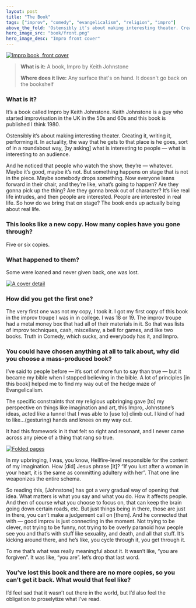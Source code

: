 ```yaml
---
layout: post
title: "The Book"
tags: ["improv", "comedy", "evangelicalism", "religion", "impro"]
above_the_fold: 'Ostensibly it’s about making interesting theater. Creating it, writing it, performing it. In actuality, the way that he gets to that place is he goes, sort of in a roundabout way, [by asking] what is interesting to people — what is interesting to an audience.'
hero_image_src: "book/front.png"
hero_image_desc: "Impro front cover"
---
```


[![Impro book, front cover](/assets/img/book/front.png)](/assets/img/book/front.png)

> **What is it:** A book, Impro by Keith Johnstone
>
> **Where does it live:** Any surface that's on hand. It doesn't go back on the bookshelf 
>

### What is it?
It’s a book called Impro by Keith Johnstone. Keith Johnstone is a guy who started improvisation in the UK in the 50s and 60s and this book is published I think 1980.

Ostensibly it’s about making interesting theater. Creating it, writing it, performing it. In actuality, the way that he gets to that place is he goes, sort of in a roundabout way, [by asking] what is interesting to people — what is interesting to an audience. 

And he noticed that people who watch the show, they’re — whatever. Maybe it’s good, maybe it’s not. But something happens on stage that is not in the piece. Maybe somebody drops something. Now everyone leans forward in their chair, and they’re like, what’s going to happen? Are they gonna pick up the thing? Are they gonna break out of character? It’s like real life intrudes, and then people are interested. People are interested in real life. So how do we bring that on stage? The book ends up actually being about real life.

### This looks like a new copy. How many copies have you gone through?

Five or six copies.

### What happened to them?

Some were loaned and never given back, one was lost.

[![A cover detail](/assets/img/book/detail.png)](/assets/img/book/detail.png)

### How did you get the first one?
The very first one was not my copy, I took it. I got my first copy of this book in the improv troupe I was in in college. I was 18 or 19. The improv troupe had a metal money box that had all of their materials in it. So that was lists of improv techniques, cash, miscellany, a bell for games, and like two books. Truth in Comedy, which sucks, and everybody has it, and Impro. 

### You could have chosen anything at all to talk about, why did you choose a mass-produced book?

I’ve said to people before — it’s sort of more fun to say than true — but it became my bible when I stopped believing in the bible. A lot of principles [in this book] helped me to find my way out of the hedge maze of Evangelicalism.

The specific constraints that my religious upbringing gave [to] my perspective on things like imagination and art, this Impro, Johnstone’s ideas, acted like a tunnel that I was able to [use to] climb out. I kind of had to like…(gesturing) hands and knees on my way out.

It had this framework in it that felt so right and resonant, and I never came across any piece of a thing that rang so true.

[![Folded pages](/assets/img/book/pages.png)](/assets/img/book/pages.png)

In my upbringing, I was, you know, Hellfire-level responsible for the content of my imagination. How [did] Jesus phrase [it]? “If you lust after a woman in your heart, it is the same as committing adultery with her”. That one line weaponizes the entire schema. 

So reading this, [Johnstone] has got a very gradual way of opening that idea. What matters is what you say and what you do. How it affects people. And then of course what you choose to focus on, that can keep the brain going down certain roads, etc. But just things being in there, those are just in there, you can’t make a judgement call on [them]. And he connected that with — good improv is just connecting in the moment. Not trying to be clever, not trying to be funny, not trying to be overly paranoid how people see you and that’s with stuff like sexuality, and death, and all that stuff. It’s kicking around there, and he’s like, you cycle through it, you get through it. 

To me that’s what was really meaningful about it. It wasn’t like, “you are forgiven”. It was like, “you are”. let’s drop that last word.


### You’ve lost this book and there are no more copies, so you can’t get it back. What would that feel like?

I’d feel sad that it wasn’t out there in the world, but I’d also feel the obligation to proselytize what I’ve read.

